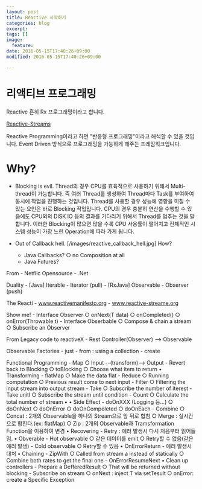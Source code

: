 ```yaml
---
layout: post
title: Reactive 시작하기
categories: blog
excerpt:
tags: []
image:
  feature:
date: 2016-05-15T17:40:26+09:00
modified: 2016-05-15T17:40:26+09:00

---
```


# 리액티브 프로그래밍

Reactive 흔히  Rx 프로그래밍이라고 합니다.

[Reactive-Streams](http://www.reactive-streams.org)

Reactive Programming이라고 하면 "반응형 프로그래밍"이라고 해석할 수 있을 것입니다. Event Driven 방식으로 프로그래밍을  가능하게 해주는 프레임워크입니다. 


# Why?
 -  Blocking is evil.
    Thread의 경우 CPU를 효육적으로 사용하기 위해서 Multi-thread이 가능합니다. 즉 여러 Thread를 생성하여 Thread마다 Task를 부여하여 동시에 작업을 진행하는 것입니다.
    Thread를 사용할 경우 성능에 영향을 미칠 수 있는 요인은 바로 Blocking 작업입니다. CPU의 경우 충분히 연산을 수행할 수 있음에도 CPU외의 DISK IO 등의 결과를 기다리기 위해서 Thread를 멈추는 것을 말합니다.
    이러한 Blocking이 많으면 많을 수록 CPU 사용률이 떨어지고 전체적인 시스템 성능이 가장 느린 Operation에 따라 가게 됩니다.

 -  Out of Callback hell.
    [/images/reactive_callback_hell.jpg]
How?
    - Java Callbacks?
        ○ no Composition at all
    - Java Futures<T>?

From
    - Netflic Opensource
    - .Net

Duality
    - [Java] Iterable - Iterator (pull)
    - [RxJava] Observable - Observer (push)

The Reacti
    - www.reactivemanifesto.org
    - www.reactive-streame.org

Show me!
    - Interface Observer<T>
        ○ onNext(T data)
        ○ onCompleted()
        ○ onError(Throwable t)
    - Interface Obserbable<T>
        ○ Compose & chain a stream
        ○ Subscribe an Observer<T>

From Legacy code to reactiveX
    - Rest Controller(Observer) --> Observable

Observable Factories
    - just
    - from : using a collection
    - create

Functional Programming
    - Map
        ○ Input --(transform)--> Output
    - Revert back to Blocking
        ○ toBlocking
        ○ Choose what item to return
• Transforming
    - flatMap
        ○ Make the data flat
    - Reduce
        ○ Running computation
        ○ Previous result come to next input
    - Filter
        ○ Filtering the input stream into output stream
    - Take
        ○ Subscribe the number of iterest
    - Take unitl
        ○ Subscribe the stream until condition
    - Count
        ○ Calculate the total number of stream
• 
• Side Effect
    - doOnXXX (Logging 등…)
        ○ doOnNext
        ○ doOnError
        ○ doOnCompoleted
        ○ doOnEach
    - Combine
        ○ Concat : 2개의 Observable을 하나의 Stream으로 앞 뒤로 합침
        ○ Merge : 실시간으로 합친다.(ex: flatMap)
        ○ Zip : 2개의 Observable과 Tramsformation Function을 이용하여 변경
• Recovering
    - Retry : 에러 발생시 다시 처음부터 읽어들임.
• Obverable 
    - Hot observable
        ○ 같은 데이터를 emit
        ○ Retry할 수 없음(같은 에러 발생)
    - Cold observable
        ○ Retry할 수 있음
• OnErrorReturn
    - 에러 발생시 대처
• Chaining
    - ZipWith
        ○ Called from stream a instead of statically
        ○ Combine both rates to get the final one
    - OnErrorResumeNext
• Clean up controllers
    - Prepare a DefferedResult<T>
        ○ That will be returned without blocking
    - Subscribe on stream
        ○ onNext : inject T via setTesult
        ○ onError: create a Specific Exception
        
            



